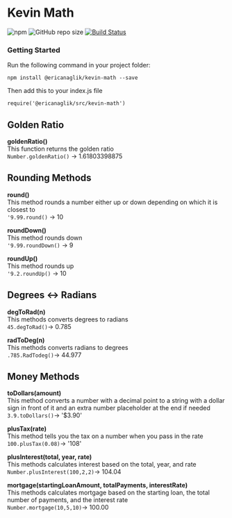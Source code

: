 # Kevin Math
![npm](https://img.shields.io/npm/v/@ericanaglik/kevin-math?style=for-the-badge) 
![GitHub repo size](https://img.shields.io/github/repo-size/ericanaglik/js-math-lib?style=for-the-badge)
[![Build Status](https://travis-ci.com/ericanaglik/JS-math-library.svg?branch=master)](https://travis-ci.com/ericanaglik/JS-math-library)

### Getting Started
Run the following command in your project folder: <br/>
```
npm install @ericanaglik/kevin-math --save
``` 
Then add this to your index.js file <br/>
```
require('@ericanaglik/src/kevin-math')
```

## Golden Ratio 
**goldenRatio()** </br>
This function returns the golden ratio</br>
`Number.goldenRatio()` &#8594; 1.61803398875

## Rounding Methods
**round()** </br>
This method rounds a number either up or down depending on which it is closest to</br> 
`'9.99.round()` &#8594; 10

**roundDown()** </br>
This method rounds down</br> 
`'9.99.roundDown()` &#8594; 9

**roundUp()** </br>
This method rounds up</br> 
`'9.2.roundUp()` &#8594; 10

## Degrees ↔ Radians 
**degToRad(n)** </br> 
This methods converts degrees to radians </br>
`45.degToRad()`&#8594; 0.785

**radToDeg(n)** </br> 
This methods converts radians to degrees </br>
`.785.RadTodeg()`&#8594; 44.977

## Money Methods
**toDollars(amount)** </br> 
This method converts a number with a decimal point to a string with a dollar sign in front of it and an extra number placeholder at the end if needed </br>
`3.9.toDollars()`&#8594; '$3.90' 

**plusTax(rate)** </br> 
This method tells you the tax on a number when you pass in the rate</br>
`100.plusTax(0.08)`&#8594; '108' 

**plusInterest(total, year, rate)** </br> 
This methods calculates interest based on the total, year, and rate </br>
`Number.plusInterest(100,2,2)`&#8594; 104.04 

**mortgage(startingLoanAmount, totalPayments, interestRate)** </br> 
This methods calculates mortgage based on the starting loan, the total number of payments, and the interest rate </br>
`Number.mortgage(10,5,10)`&#8594; 100.00